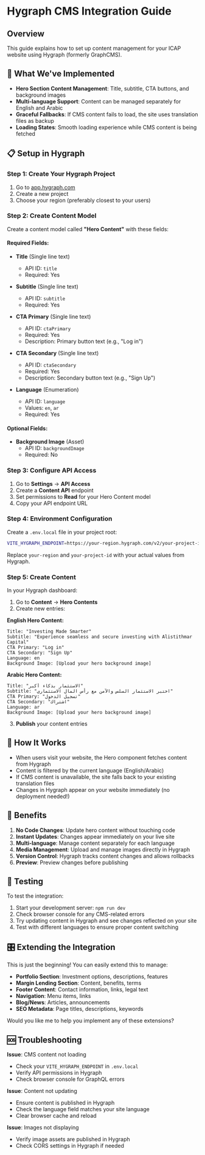 # Hygraph CMS Integration Guide

## Overview
This guide explains how to set up content management for your ICAP website using Hygraph (formerly GraphCMS).

## 🎯 What We've Implemented
- **Hero Section Content Management**: Title, subtitle, CTA buttons, and background images
- **Multi-language Support**: Content can be managed separately for English and Arabic
- **Graceful Fallbacks**: If CMS content fails to load, the site uses translation files as backup
- **Loading States**: Smooth loading experience while CMS content is being fetched

## 📋 Setup in Hygraph

### Step 1: Create Your Hygraph Project
1. Go to [app.hygraph.com](https://app.hygraph.com/)
2. Create a new project
3. Choose your region (preferably closest to your users)

### Step 2: Create Content Model

Create a content model called **"Hero Content"** with these fields:

#### Required Fields:
- **Title** (Single line text)
  - API ID: `title`
  - Required: Yes
  
- **Subtitle** (Single line text) 
  - API ID: `subtitle`
  - Required: Yes

- **CTA Primary** (Single line text)
  - API ID: `ctaPrimary` 
  - Required: Yes
  - Description: Primary button text (e.g., "Log in")

- **CTA Secondary** (Single line text)
  - API ID: `ctaSecondary`
  - Required: Yes
  - Description: Secondary button text (e.g., "Sign Up")

- **Language** (Enumeration)
  - API ID: `language`
  - Values: `en`, `ar`
  - Required: Yes

#### Optional Fields:
- **Background Image** (Asset)
  - API ID: `backgroundImage`
  - Required: No

### Step 3: Configure API Access
1. Go to **Settings** → **API Access**
2. Create a **Content API** endpoint
3. Set permissions to **Read** for your Hero Content model
4. Copy your API endpoint URL

### Step 4: Environment Configuration

Create a `.env.local` file in your project root:

```bash
VITE_HYGRAPH_ENDPOINT=https://your-region.hygraph.com/v2/your-project-id/master
```

Replace `your-region` and `your-project-id` with your actual values from Hygraph.

### Step 5: Create Content

In your Hygraph dashboard:

1. Go to **Content** → **Hero Contents**
2. Create new entries:

**English Hero Content:**
```
Title: "Investing Made Smarter"
Subtitle: "Experience seamless and secure investing with Alistithmar Capital"
CTA Primary: "Log in"
CTA Secondary: "Sign Up"
Language: en
Background Image: [Upload your hero background image]
```

**Arabic Hero Content:**
```
Title: "الاستثمار بذكاء أكبر"
Subtitle: "اختبر الاستثمار السلس والآمن مع رأس المال الاستثماري"
CTA Primary: "تسجيل الدخول"
CTA Secondary: "اشتراك"
Language: ar
Background Image: [Upload your hero background image]
```

3. **Publish** your content entries

## 🔄 How It Works

- When users visit your website, the Hero component fetches content from Hygraph
- Content is filtered by the current language (English/Arabic)
- If CMS content is unavailable, the site falls back to your existing translation files
- Changes in Hygraph appear on your website immediately (no deployment needed!)

## 🚀 Benefits

1. **No Code Changes**: Update hero content without touching code
2. **Instant Updates**: Changes appear immediately on your live site
3. **Multi-language**: Manage content separately for each language
4. **Media Management**: Upload and manage images directly in Hygraph
5. **Version Control**: Hygraph tracks content changes and allows rollbacks
6. **Preview**: Preview changes before publishing

## 🔧 Testing

To test the integration:

1. Start your development server: `npm run dev`
2. Check browser console for any CMS-related errors
3. Try updating content in Hygraph and see changes reflected on your site
4. Test with different languages to ensure proper content switching

## 🎛️ Extending the Integration

This is just the beginning! You can easily extend this to manage:

- **Portfolio Section**: Investment options, descriptions, features
- **Margin Lending Section**: Content, benefits, terms
- **Footer Content**: Contact information, links, legal text
- **Navigation**: Menu items, links
- **Blog/News**: Articles, announcements
- **SEO Metadata**: Page titles, descriptions, keywords

Would you like me to help you implement any of these extensions?

## 🆘 Troubleshooting

**Issue**: CMS content not loading
- Check your `VITE_HYGRAPH_ENDPOINT` in `.env.local`
- Verify API permissions in Hygraph
- Check browser console for GraphQL errors

**Issue**: Content not updating
- Ensure content is published in Hygraph
- Check the language field matches your site language
- Clear browser cache and reload

**Issue**: Images not displaying
- Verify image assets are published in Hygraph
- Check CORS settings in Hygraph if needed 